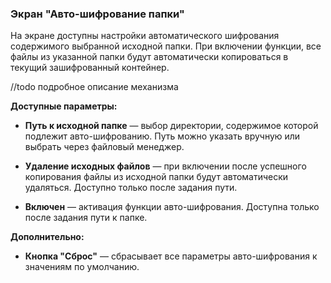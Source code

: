 ### Экран "Авто-шифрование папки"

На экране доступны настройки автоматического шифрования содержимого выбранной исходной папки. При включении функции, все файлы из указанной папки будут автоматически копироваться в текущий зашифрованный контейнер.

//todo подробное описание механизма

**Доступные параметры:**

-   **Путь к исходной папке** — выбор директории, содержимое которой подлежит авто-шифрованию. Путь можно указать вручную или выбрать через файловый менеджер.
    
-   **Удаление исходных файлов** — при включении после успешного копирования файлы из исходной папки будут автоматически удаляться. Доступно только после задания пути.
    
-   **Включен** — активация функции авто-шифрования. Доступна только после задания пути к папке.
    

**Дополнительно:**

-   **Кнопка "Сброс"** — сбрасывает все параметры авто-шифрования к значениям по умолчанию.